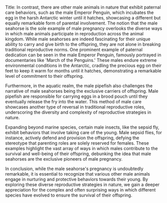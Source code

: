 Title: In contrast, there are other male animals in nature that exhibit paternal care behaviors, such as the male Emperor Penguin, which incubates the egg in the harsh Antarctic winter until it hatches, showcasing a different but equally remarkable form of parental involvement.
The notion that the male seahorse is the sole example of male pregnancy overlooks the diverse ways in which male animals participate in reproduction across the animal kingdom. While male seahorses are indeed fascinating for their unique ability to carry and give birth to the offspring, they are not alone in breaking traditional reproductive norms. One prominent example of paternal dedication can be seen in the male Emperor Penguin, famously portrayed in documentaries like 'March of the Penguins.' These males endure extreme environmental conditions in the Antarctic, cradling the precious egg on their feet to keep it warm for months until it hatches, demonstrating a remarkable level of commitment to their offspring.

Furthermore, in the aquatic realm, the male pipefish also challenges the narrative of male seahorses being the exclusive carriers of offspring. Male pipefish are responsible for carrying eggs in a brood pouch until they eventually release the fry into the water. This method of male care showcases another type of reversal in traditional reproductive roles, underscoring the diversity and complexity of reproductive strategies in nature.

Expanding beyond marine species, certain male insects, like the sepsid fly, exhibit behaviors that involve taking care of the young. Male sepsid flies, for instance, actively defend and provision the offspring, defying the stereotype that parenting roles are solely reserved for females. These examples highlight the vast array of ways in which males contribute to the survival and well-being of their offspring, debunking the idea that male seahorses are the exclusive pioneers of male pregnancy.

In conclusion, while the male seahorse's pregnancy is undoubtedly remarkable, it is essential to recognize that various other male animals engage in nurturing and protective behaviors towards their young. By exploring these diverse reproductive strategies in nature, we gain a deeper appreciation for the complex and often surprising ways in which different species have evolved to ensure the survival of their offspring.
